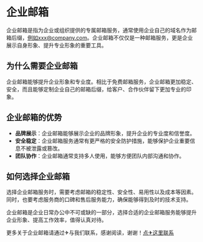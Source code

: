 # 企业邮箱

企业邮箱是指为企业或组织提供的专属邮箱服务，通常使用企业自己的域名作为邮箱后缀，例如xxx@company.com。企业邮箱不仅仅是一种邮箱服务，更是企业展示自身形象、提升专业形象的重要工具。

## 为什么需要企业邮箱

企业邮箱能够提升企业形象和专业度。相比于免费邮箱服务，企业邮箱更加稳定、安全，而且能够定制企业自己的邮箱后缀，给客户、合作伙伴留下更加专业的印象。

## 企业邮箱的优势

- **品牌展示**：企业邮箱能够展示企业的品牌形象，提升企业的专业度和信誉度。
- **安全稳定**：企业邮箱服务通常有更严格的安全防护措施，能够保护企业重要信息不被泄露或篡改。
- **团队协作**：企业邮箱通常支持多人使用，能够方便团队内部沟通和协作。

## 如何选择企业邮箱

选择企业邮箱服务时，需要考虑邮箱的稳定性、安全性、易用性以及成本等因素。同时，也要考虑服务商的口碑和售后服务能力，确保能够得到及时的技术支持。

企业邮箱是企业日常办公中不可或缺的一部分，选择合适的企业邮箱服务能够提升企业形象、提高工作效率，值得认真对待。

更多关于企业邮箱请通过✈与我们联系，感谢阅读，谢谢！[点✈这里联系](https://t.me/pt99bot)